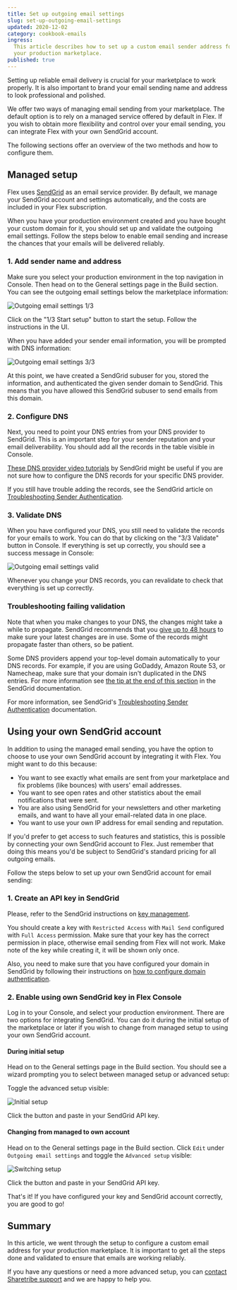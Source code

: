 ```yaml
---
title: Set up outgoing email settings
slug: set-up-outgoing-email-settings
updated: 2020-12-02
category: cookbook-emails
ingress:
  This article describes how to set up a custom email sender address for
  your production marketplace.
published: true
---
```


Setting up reliable email delivery is crucial for your marketplace to
work properly. It is also important to brand your email sending name and
address to look professional and polished.

We offer two ways of managing email sending from your marketplace. The
default option is to rely on a managed service offered by default in
Flex. If you wish to obtain more flexibility and control over your email
sending, you can integrate Flex with your own SendGrid account.

The following sections offer an overview of the two methods and how to
configure them.

## Managed setup

Flex uses [SendGrid](https://sendgrid.com/) as an email service
provider. By default, we manage your SendGrid account and settings
automatically, and the costs are included in your Flex subscription.

When you have your production environment created and you have bought
your custom domain for it, you should set up and validate the outgoing
email settings. Follow the steps below to enable email sending and
increase the chances that your emails will be delivered reliably.

### 1. Add sender name and address

Make sure you select your production environment in the top navigation
in Console. Then head on to the General settings page in the Build
section. You can see the outgoing email settings below the marketplace
information:

![Outgoing email settings 1/3](./email-settings-1of3.png)

Click on the "1/3 Start setup" button to start the setup. Follow the
instructions in the UI.

When you have added your sender email information, you will be prompted
with DNS information:

![Outgoing email settings 3/3](./email-settings-3of3.png)

At this point, we have created a SendGrid subuser for you, stored the
information, and authenticated the given sender domain to SendGrid. This
means that you have allowed this SendGrid subuser to send emails from
this domain.

### 2. Configure DNS

Next, you need to point your DNS entries from your DNS provider to
SendGrid. This is an important step for your sender reputation and your
email deliverability. You should add all the records in the table
visible in Console.

[These DNS provider video tutorials](https://sendgrid.com/docs/ui/account-and-settings/dns-providers/)
by SendGrid might be useful if you are not sure how to configure the DNS
records for your specific DNS provider.

If you still have trouble adding the records, see the SendGrid article
on
[Troubleshooting Sender Authentication](https://sendgrid.com/docs/ui/account-and-settings/troubleshooting-sender-authentication/).

### 3. Validate DNS

When you have configured your DNS, you still need to validate the
records for your emails to work. You can do that by clicking on the "3/3
Validate" button in Console. If everything is set up correctly, you
should see a success message in Console:

![Outgoing email settings valid](./email-settings-valid.png)

Whenever you change your DNS records, you can revalidate to check that
everything is set up correctly.

### Troubleshooting failing validation

Note that when you make changes to your DNS, the changes might take a
while to propagate. SendGrid recommends that you
[give up to 48 hours](https://sendgrid.com/docs/ui/account-and-settings/troubleshooting-sender-authentication/#allow-your-dns-records-to-propagate)
to make sure your latest changes are in use. Some of the records might
propagate faster than others, so be patient.

Some DNS providers append your top-level domain automatically to your
DNS records. For example, if you are using GoDaddy, Amazon Route 53, or
Namecheap, make sure that your domain isn't duplicated in the DNS
entries. For more information see
[the tip at the end of this section](https://sendgrid.com/docs/ui/account-and-settings/how-to-set-up-domain-authentication/#before-you-begin)
in the SendGrid documentation.

For more information, see SendGrid's
[Troubleshooting Sender Authentication](https://sendgrid.com/docs/ui/account-and-settings/troubleshooting-sender-authentication/)
documentation.

## Using your own SendGrid account

In addition to using the managed email sending, you have the option to
choose to use your own SendGrid account by integrating it with Flex. You
might want to do this because:

- You want to see exactly what emails are sent from your marketplace
  and fix problems (like bounces) with users' email addresses.
- You want to see open rates and other statistics about the email
  notifications that were sent.
- You are also using SendGrid for your newsletters and other marketing
  emails, and want to have all your email-related data in one place.
- You want to use your own IP address for email sending and reputation.

If you'd prefer to get access to such features and statistics, this is
possible by connecting your own SendGrid account to Flex. Just remember
that doing this means you'd be subject to SendGrid's standard pricing
for all outgoing emails.

Follow the steps below to set up your own SendGrid account for email
sending:

### 1. Create an API key in SendGrid

Please, refer to the SendGrid instructions on
[key management](https://sendgrid.com/docs/ui/account-and-settings/api-keys/#managing-api-keys).

You should create a key with `Restricted Access` with `Mail Send`
configured with `Full Access` permission. Make sure that your key has
the correct permission in place, otherwise email sending from Flex will
not work. Make note of the key while creating it, it will be shown only
once.

Also, you need to make sure that you have configured your domain in
SendGrid by following their instructions on
[how to configure domain authentication](https://sendgrid.com/docs/ui/account-and-settings/how-to-set-up-domain-authentication/).

### 2. Enable using own SendGrid key in Flex Console

Log in to your Console, and select your production environment. There
are two options for integrating SendGrid. You can do it during the
initial setup of the marketplace or later if you wish to change from
managed setup to using your own SendGrid account.

#### During initial setup

Head on to the General settings page in the Build section. You should
see a wizard prompting you to select between managed setup or advanced
setup:

Toggle the advanced setup visible:

![Initial setup](./initial-setup.png)

Click the button and paste in your SendGrid API key.

#### Changing from managed to own account

Head on to the General settings page in the Build section. Click `Edit`
under `Outgoing email settings` and toggle the `Advanced setup` visible:

![Switching setup](./switching-setup.png)

Click the button and paste in your SendGrid API key.

That's it! If you have configured your key and SendGrid account
correctly, you are good to go!

## Summary

In this article, we went through the setup to configure a custom email
address for your production marketplace. It is important to get all the
steps done and validated to ensure that emails are working reliably.

If you have any questions or need a more advanced setup, you can
[contact Sharetribe support](mailto:flex-support@sharetribe.com) and we
are happy to help you.

